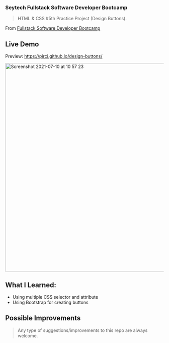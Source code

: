 ### Seytech Fullstack Software Developer Bootcamp

> HTML & CSS #5th Practice Project (Design Buttons).

From [Fullstack Software Developer Bootcamp](https://www.seytech.co/)

## Live Demo

Preview: https://pirci.github.io/design-buttons/

<img width="662" alt="Screenshot 2021-07-10 at 10 57 23" src="https://user-images.githubusercontent.com/43238947/125157868-acb28e80-e16d-11eb-8cfa-7d482ab88cbf.png">

## What I Learned:

- Using multiple CSS selector and attribute
- Using Bootstrap for creating buttons

## Possible Improvements

> Any type of suggestions/improvements to this repo are always welcome.
